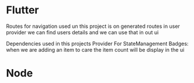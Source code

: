 







# Flutter


Routes for navigation used un this project is on generated routes 
in user provider we can find users details and we can use that in out ui


Dependencies used in this projects
Provider For StateManagement
Badges: when we are adding an item to care the item count will be display in the ui

# Node